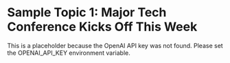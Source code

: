 # Sample Topic 1: Major Tech Conference Kicks Off This Week

This is a placeholder because the OpenAI API key was not found. Please set the OPENAI_API_KEY environment variable.